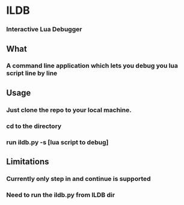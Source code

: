 # ILDB
### Interactive Lua Debugger
## What
### A command line application which lets you debug you lua script line by line
## Usage
### Just clone the repo to your local machine.
### cd to the directory
### run ildb.py -s [lua script to debug]
## Limitations
### Currently only step in and continue is supported
### Need to run the ildb.py from ILDB dir
